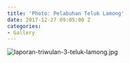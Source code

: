 ```yaml
---
title: 'Photo: Pelabuhan Teluk Lamong'
date: 2017-12-27 09:05:00 Z
categories:
- Gallery
---
```


![laporan-triwulan-3-teluk-lamong.jpg](/uploads/laporan-triwulan-3-teluk-lamong.jpg)